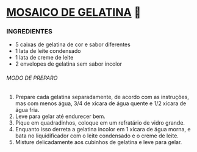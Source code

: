 <u>MOSAICO DE GELATINA</u> 🍧
===================

### INGREDIENTES

* 5 caixas de gelatina de cor e sabor diferentes
* 1 lata de leite condensado
* 1 lata de creme de leite
* 2 envelopes de gelatina sem sabor incolor

###### *MODO DE PREPARO*

1. Prepare cada gelatina separadamente, de acordo com as instruções, mas com menos água, 3/4 de xícara de água quente e 1/2 xícara de água fria.
2. Leve para gelar até endurecer bem.
3. Pique em quadradinhos, coloque em um refratário de vidro grande.
4. Enquanto isso derreta a gelatina incolor em 1 xícara de água morna, e bata no liquidificador com o leite condensado e o creme de leite.
5. Misture delicadamente aos cubinhos de gelatina e leve para gelar.
